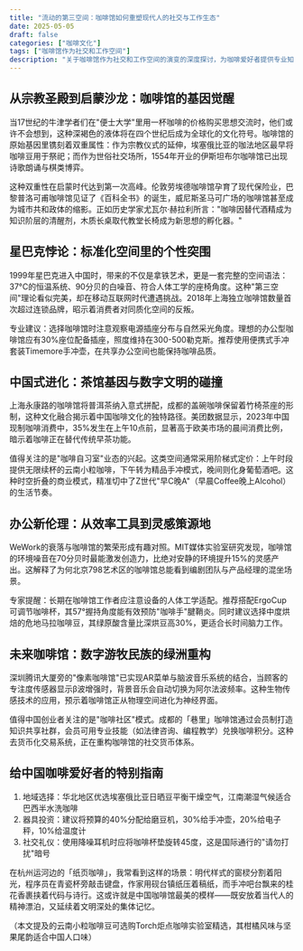```yaml
---
title: "流动的第三空间：咖啡馆如何重塑现代人的社交与工作生态"
date: 2025-05-05
draft: false
categories: ["咖啡文化"]
tags: ["咖啡馆作为社交和工作空间"]
description: "关于咖啡馆作为社交和工作空间的演变的深度探讨，为咖啡爱好者提供专业知识和实用指南。"
---
```


## 从宗教圣殿到启蒙沙龙：咖啡馆的基因觉醒
当17世纪的牛津学者们在"便士大学"里用一杯咖啡的价格购买思想交流时，他们或许不会想到，这种深褐色的液体将在四个世纪后成为全球化的文化符号。咖啡馆的原始基因里镌刻着双重属性：作为宗教仪式的延伸，埃塞俄比亚的咖法地区最早将咖啡豆用于祭祀；而作为世俗社交场所，1554年开业的伊斯坦布尔咖啡馆已出现诗歌朗诵与棋类博弈。

这种双重性在启蒙时代达到第一次高峰。伦敦劳埃德咖啡馆孕育了现代保险业，巴黎普洛可甫咖啡馆见证了《百科全书》的诞生，威尼斯圣马可广场的咖啡馆甚至成为城市共和政体的缩影。正如历史学家尤瓦尔·赫拉利所言："咖啡因替代酒精成为知识阶层的清醒剂，木质长桌取代教堂长椅成为新思想的孵化器。"

## 星巴克悖论：标准化空间里的个性突围
1999年星巴克进入中国时，带来的不仅是拿铁艺术，更是一套完整的空间语法：37°C的恒温系统、90分贝的白噪音、符合人体工学的座椅角度。这种"第三空间"理论看似完美，却在移动互联网时代遭遇挑战。2018年上海独立咖啡馆数量首次超过连锁品牌，昭示着消费者对同质化空间的反叛。

专业建议：选择咖啡馆时注意观察电源插座分布与自然采光角度。理想的办公型咖啡馆应有30%座位配备插座，照度维持在300-500勒克斯。推荐使用便携式手冲套装Timemore手冲壶，在共享办公空间也能保持咖啡品质。

## 中国式进化：茶馆基因与数字文明的碰撞
上海永康路的咖啡馆将普洱茶纳入意式拼配，成都的盖碗咖啡保留着竹椅茶座的形制，这种文化融合揭示着中国咖啡文化的独特路径。美团数据显示，2023年中国现制咖啡消费中，35%发生在上午10点前，显著高于欧美市场的晨间消费比例，暗示着咖啡正在替代传统早茶功能。

值得关注的是"咖啡自习室"业态的兴起。这类空间通常采用阶梯式定价：上午时段提供无限续杯的云南小粒咖啡，下午转为精品手冲模式，晚间则化身葡萄酒吧。这种时空折叠的商业模式，精准切中了Z世代"早C晚A"（早晨Coffee晚上Alcohol）的生活节奏。

## 办公新伦理：从效率工具到灵感策源地
WeWork的衰落与咖啡馆的繁荣形成有趣对照。MIT媒体实验室研究发现，咖啡馆的环境噪音在70分贝时最能激发创造力，比绝对安静的环境提升15%的灵感产出。这解释了为何北京798艺术区的咖啡馆总能看到编剧团队与产品经理的混坐场景。

专家提醒：长期在咖啡馆工作者应注意设备的人体工学适配。推荐搭配ErgoCup可调节咖啡杯，其57°握持角度能有效预防"咖啡手"腱鞘炎。同时建议选择中度烘焙的危地马拉咖啡豆，其绿原酸含量比深烘豆高30%，更适合长时间脑力工作。

## 未来咖啡馆：数字游牧民族的绿洲重构
深圳腾讯大厦旁的"像素咖啡馆"已实现AR菜单与脑波音乐系统的结合，当顾客的专注度传感器显示β波增强时，背景音乐会自动切换为阿尔法波频率。这种生物传感技术的应用，预示着咖啡馆正从物理空间进化为神经界面。

值得中国创业者关注的是"咖啡社区"模式。成都的「巷里」咖啡馆通过会员制打造知识共享社群，会员可用专业技能（如法律咨询、编程教学）兑换咖啡积分。这种去货币化交易系统，正在重构咖啡馆的社交货币体系。

## 给中国咖啡爱好者的特别指南
1. 地域选择：华北地区优选埃塞俄比亚日晒豆平衡干燥空气，江南潮湿气候适合巴西半水洗咖啡
2. 器具投资：建议将预算的40%分配给磨豆机，30%给手冲壶，20%给电子秤，10%给温度计
3. 社交礼仪：使用降噪耳机时应将咖啡杯垫旋转45度，这是国际通行的"请勿打扰"暗号

在杭州运河边的「纸页咖啡」，我常看到这样的场景：明代样式的窗棂分割着阳光，程序员在青瓷杯旁敲击键盘，作家用砚台镇纸压着稿纸，而手冲吧台飘来的桂花香裹挟着代码与诗行。这或许就是中国咖啡馆最美的模样——既安放着当代人的精神漂泊，又延续着文明深处的集体记忆。

（本文提及的云南小粒咖啡豆可选购Torch炬点咖啡实验室精选，其柑橘风味与坚果尾韵适合中国人口味）